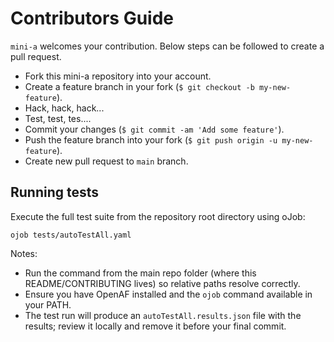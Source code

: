 # Contributors Guide
`mini-a` welcomes your contribution. Below steps can be followed to create a pull request.

* Fork this mini-a repository into your account.
* Create a feature branch in your fork (`$ git checkout -b my-new-feature`).
* Hack, hack, hack...
* Test, test, tes....
* Commit your changes (`$ git commit -am 'Add some feature'`).
* Push the feature branch into your fork (`$ git push origin -u my-new-feature`).
* Create new pull request to `main` branch.


## Running tests

Execute the full test suite from the repository root directory using oJob:

```
ojob tests/autoTestAll.yaml
```

Notes:

- Run the command from the main repo folder (where this README/CONTRIBUTING lives) so relative paths resolve correctly.
- Ensure you have OpenAF installed and the `ojob` command available in your PATH.
- The test run will produce an `autoTestAll.results.json` file with the results; review it locally and remove it before your final commit.
